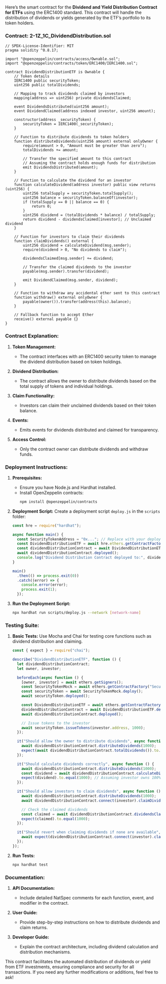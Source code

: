Here’s the smart contract for the **Dividend and Yield Distribution Contract for ETFs** using the ERC1400 standard. This contract will handle the distribution of dividends or yields generated by the ETF’s portfolio to its token holders.

### Contract: 2-1Z_1C_DividendDistribution.sol

```solidity
// SPDX-License-Identifier: MIT
pragma solidity ^0.8.17;

import "@openzeppelin/contracts/access/Ownable.sol";
import "@openzeppelin/contracts/token/ERC1400/IERC1400.sol";

contract DividendDistributionETF is Ownable {
    // Token details
    IERC1400 public securityToken;
    uint256 public totalDividends;

    // Mapping to track dividends claimed by investors
    mapping(address => uint256) private dividendsClaimed;

    event DividendsDistributed(uint256 amount);
    event DividendClaimed(address indexed investor, uint256 amount);

    constructor(address _securityToken) {
        securityToken = IERC1400(_securityToken);
    }

    // Function to distribute dividends to token holders
    function distributeDividends(uint256 amount) external onlyOwner {
        require(amount > 0, "Amount must be greater than zero");
        totalDividends += amount;

        // Transfer the specified amount to this contract
        // Assuming the contract holds enough funds for distribution
        emit DividendsDistributed(amount);
    }

    // Function to calculate the dividend for an investor
    function calculateDividend(address investor) public view returns (uint256) {
        uint256 totalSupply = securityToken.totalSupply();
        uint256 balance = securityToken.balanceOf(investor);
        if (totalSupply == 0 || balance == 0) {
            return 0;
        }
        uint256 dividend = (totalDividends * balance) / totalSupply;
        return dividend - dividendsClaimed[investor]; // Unclaimed dividend
    }

    // Function for investors to claim their dividends
    function claimDividends() external {
        uint256 dividend = calculateDividend(msg.sender);
        require(dividend > 0, "No dividends to claim");

        dividendsClaimed[msg.sender] += dividend;

        // Transfer the claimed dividends to the investor
        payable(msg.sender).transfer(dividend);

        emit DividendClaimed(msg.sender, dividend);
    }

    // Function to withdraw any accidental ether sent to this contract
    function withdraw() external onlyOwner {
        payable(owner()).transfer(address(this).balance);
    }

    // Fallback function to accept Ether
    receive() external payable {}
}
```

### Contract Explanation:

1. **Token Management:**
   - The contract interfaces with an ERC1400 security token to manage the dividend distribution based on token holdings.

2. **Dividend Distribution:**
   - The contract allows the owner to distribute dividends based on the total supply of tokens and individual holdings.

3. **Claim Functionality:**
   - Investors can claim their unclaimed dividends based on their token balance.

4. **Events:**
   - Emits events for dividends distributed and claimed for transparency.

5. **Access Control:**
   - Only the contract owner can distribute dividends and withdraw funds.

### Deployment Instructions:

1. **Prerequisites:**
   - Ensure you have Node.js and Hardhat installed.
   - Install OpenZeppelin contracts:
     ```bash
     npm install @openzeppelin/contracts
     ```

2. **Deployment Script:**
   Create a deployment script `deploy.js` in the `scripts` folder:

   ```javascript
   const hre = require("hardhat");

   async function main() {
     const SecurityTokenAddress = "0x..."; // Replace with your deployed ERC1400 token address
     const DividendDistributionETF = await hre.ethers.getContractFactory("DividendDistributionETF");
     const dividendDistributionContract = await DividendDistributionETF.deploy(SecurityTokenAddress);
     await dividendDistributionContract.deployed();
     console.log("Dividend Distribution Contract deployed to:", dividendDistributionContract.address);
   }

   main()
     .then(() => process.exit(0))
     .catch((error) => {
       console.error(error);
       process.exit(1);
     });
   ```

3. **Run the Deployment Script:**
   ```bash
   npx hardhat run scripts/deploy.js --network [network-name]
   ```

### Testing Suite:

1. **Basic Tests:**
   Use Mocha and Chai for testing core functions such as dividend distribution and claiming.

   ```javascript
   const { expect } = require("chai");

   describe("DividendDistributionETF", function () {
     let dividendDistributionContract;
     let owner, investor;

     beforeEach(async function () {
       [owner, investor] = await ethers.getSigners();
       const SecurityTokenMock = await ethers.getContractFactory("SecurityTokenMock");
       const securityToken = await SecurityTokenMock.deploy();
       await securityToken.deployed();

       const DividendDistributionETF = await ethers.getContractFactory("DividendDistributionETF");
       dividendDistributionContract = await DividendDistributionETF.deploy(securityToken.address);
       await dividendDistributionContract.deployed();

       // Issue tokens to the investor
       await securityToken.issueTokens(investor.address, 1000);
     });

     it("Should allow the owner to distribute dividends", async function () {
       await dividendDistributionContract.distributeDividends(1000);
       expect(await dividendDistributionContract.totalDividends()).to.equal(1000);
     });

     it("Should calculate dividends correctly", async function () {
       await dividendDistributionContract.distributeDividends(1000);
       const dividend = await dividendDistributionContract.calculateDividend(investor.address);
       expect(dividend).to.equal(1000); // Assuming investor owns 100% of the tokens for this test
     });

     it("Should allow investors to claim dividends", async function () {
       await dividendDistributionContract.distributeDividends(1000);
       await dividendDistributionContract.connect(investor).claimDividends();

       // Check the claimed dividends
       const claimed = await dividendDistributionContract.dividendsClaimed(investor.address);
       expect(claimed).to.equal(1000);
     });

     it("Should revert when claiming dividends if none are available", async function () {
       await expect(dividendDistributionContract.connect(investor).claimDividends()).to.be.revertedWith("No dividends to claim");
     });
   });
   ```

2. **Run Tests:**
   ```bash
   npx hardhat test
   ```

### Documentation:

1. **API Documentation:**
   - Include detailed NatSpec comments for each function, event, and modifier in the contract.

2. **User Guide:**
   - Provide step-by-step instructions on how to distribute dividends and claim returns.

3. **Developer Guide:**
   - Explain the contract architecture, including dividend calculation and distribution mechanisms.

This contract facilitates the automated distribution of dividends or yield from ETF investments, ensuring compliance and security for all transactions. If you need any further modifications or additions, feel free to ask!